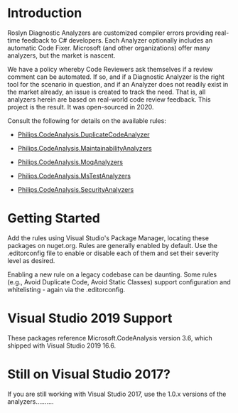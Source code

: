 # Introduction 
Roslyn Diagnostic Analyzers are customized compiler errors providing real-time feedback to C# developers.  Each Analyzer optionally includes an automatic Code Fixer.  Microsoft (and other organizations) offer many analyzers, but the market is nascent.

We have a policy whereby Code Reviewers ask themselves if a review comment can be automated.  If so, and if a Diagnostic Analyzer is the right tool for the scenario in question, and if an Analyzer does not readily exist in the market already, an issue is created to track the need. That is, all analyzers herein are based on real-world code review feedback. This project is the result. It was open-sourced in 2020.

Consult the following for details on the available rules:

* [Philips.CodeAnalysis.DuplicateCodeAnalyzer](./Philips.CodeAnalysis.DuplicateCodeAnalyzer/Philips.CodeAnalysis.DuplicateCodeAnalyzer.md)

* [Philips.CodeAnalysis.MaintainabilityAnalyzers](./Philips.CodeAnalysis.MaintainabilityAnalyzers/Philips.CodeAnalysis.MaintainabilityAnalyzers.md)

* [Philips.CodeAnalysis.MoqAnalyzers](./Philips.CodeAnalysis.MoqAnalyzers/Philips.CodeAnalysis.MoqAnalyzers.md)

* [Philips.CodeAnalysis.MsTestAnalyzers](./Philips.CodeAnalysis.MsTestAnalyzers/Philips.CodeAnalysis.MsTestAnalyzers.md)

* [Philips.CodeAnalysis.SecurityAnalyzers](./Philips.CodeAnalysis.SecurityAnalyzers/Philips.CodeAnalysis.SecurityAnalyzers.md)
  

# Getting Started

Add the rules using Visual Studio's Package Manager, locating these packages on nuget.org.  Rules are generally enabled by default.  Use the .editorconfig file to enable or disable each of them and set their severity level as desired.

Enabling a new rule on a legacy codebase can be daunting.  Some rules (e.g., Avoid Duplicate Code, Avoid Static Classes) support configuration and whitelisting - again via the .editorconfig.

# Visual Studio 2019 Support

These packages reference Microsoft.CodeAnalysis version 3.6, which shipped with Visual Studio 2019 16.6.

# Still on Visual Studio 2017?

If you are still working with Visual Studio 2017, use the 1.0.x versions of the analyzers..........
